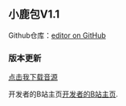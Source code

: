 ## 小鹿包V1.1
Github仓库：[editor on GitHub](https://github.com/Ken-Kano/ken-kano.github.io/edit/master/README.md)


### 版本更新


[点击我下载音源](https://www.xiaolvbao.club/voicedownload.html)


开发者的B站主页[开发者的B站主页](https://space.bilibili.com/248959210).
